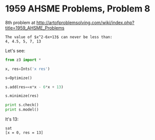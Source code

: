 # 1959 AHSME Problems, Problem 8

8th problem at http://artofproblemsolving.com/wiki/index.php?title=1959_AHSME_Problems

```
The value of $x^2-6x+13$ can never be less than:
4, 4.5, 5, 7, 13
```

Let's see:

```python
from z3 import *

x, res=Ints('x res')

s=Optimize()

s.add(res==x*x - 6*x + 13)

s.minimize(res)

print s.check()
print s.model()
```

It's 13:

```
sat
[x = 0, res = 13]
```

